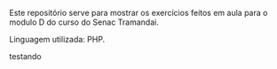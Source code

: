 Este repositório serve para mostrar os exercícios feitos em aula para o modulo D do curso do Senac Tramandai.

Linguagem utilizada: PHP.

testando
